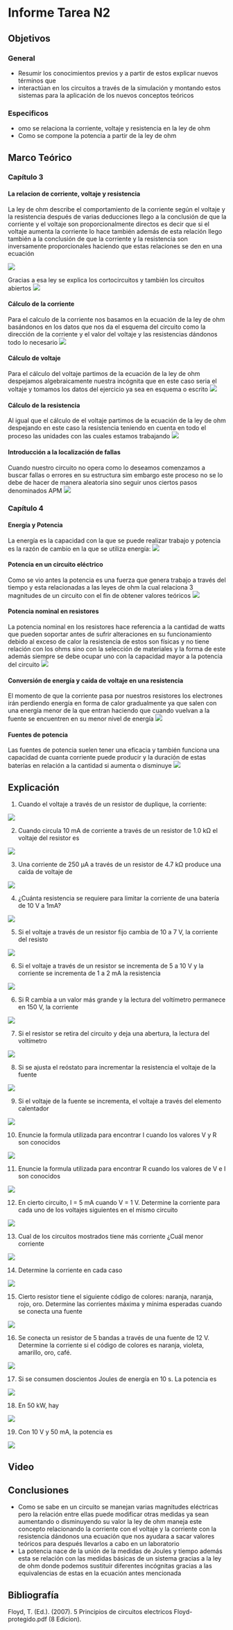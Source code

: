 # Informe Tarea N2
## Objetivos
### General
- Resumir los conocimientos previos y a partir de estos explicar nuevos términos que 
- interactúan en los circuitos a través de la simulación y montando estos sistemas para la aplicación de los nuevos conceptos teóricos 
### Especificos
- omo se relaciona la corriente, voltaje y resistencia en la ley de ohm 
- Como se compone la potencia a partir de la ley de ohm
## Marco Teórico
### Capítulo 3
#### La relacion de corriente, voltaje y resistencia
La ley de ohm describe el comportamiento de la corriente según el voltaje y la resistencia después de varias deducciones llego a la conclusión de que la corriente y el voltaje son proporcionalmente directos es decir que si el voltaje aumenta la corriente lo hace también además de esta relación llego también a la conclusión de que la corriente y la resistencia son inversamente proporcionales haciendo que estas relaciones se den en una ecuación

![](https://github.com/Tom-Vily/Imagenes/blob/main/img%202/3.1.PNG)

Gracias a esa ley se explica los cortocircuitos y también los circuitos abiertos
![](https://github.com/Tom-Vily/Imagenes/blob/main/img%202/3.1-2.PNG)
#### Cálculo de la corriente
Para el calculo de la corriente nos basamos en la ecuación de la ley de ohm basándonos en los datos que nos da el esquema del circuito como la dirección de la corriente y el valor del voltaje y las resistencias dándonos todo lo necesario
![](https://github.com/Tom-Vily/Imagenes/blob/main/img%202/3.2.PNG)
#### Cálculo de voltaje
Para el cálculo del voltaje partimos de la ecuación de la ley de ohm despejamos algebraicamente nuestra incógnita que en este caso seria el voltaje y tomamos los datos del ejercicio ya sea en esquema o escrito
![](https://github.com/Tom-Vily/Imagenes/blob/main/img%202/3.3.PNG)
#### Cálculo de la resistencia
Al igual que el cálculo de el voltaje partimos de la ecuación de la ley de ohm despejando en este caso la resistencia teniendo en cuenta en todo el proceso las unidades con las cuales estamos trabajando
![](https://github.com/Tom-Vily/Imagenes/blob/main/img%202/3.4.PNG)
#### Introducción a la localización de fallas
Cuando nuestro circuito no opera como lo deseamos comenzamos a buscar fallas o errores en su estructura sim embargo este proceso no se lo debe de hacer de manera aleatoria sino seguir unos ciertos pasos denominados APM
![](https://github.com/Tom-Vily/Imagenes/blob/main/img%202/3.5.PNG)
### Capítulo 4
#### Energía y Potencia
La energía es la capacidad con la que se puede realizar trabajo y potencia es la razón de cambio en la que se utiliza energía:
![](https://github.com/Tom-Vily/Imagenes/blob/main/img%202/4.1.PNG)
#### Potencia en un circuito eléctrico
Como se vio antes la potencia es una fuerza que genera trabajo a través del tiempo y esta relacionadas a las leyes de ohm la cual relaciona 3 magnitudes de un circuito con el fin de obtener valores teóricos
![](https://github.com/Tom-Vily/Imagenes/blob/main/img%202/4.2.PNG)
#### Potencia nominal en resistores
La potencia nominal en los resistores hace referencia a la cantidad de watts que pueden soportar antes de sufrir alteraciones en su funcionamiento debido al exceso de calor la resistencia de estos son físicas y no tiene relación con los ohms sino con la selección de materiales y la forma de este además siempre se debe ocupar uno con la capacidad mayor a la potencia del circuito
![](https://github.com/Tom-Vily/Imagenes/blob/main/img%202/4.3.PNG)
#### Conversión de energía y caída de voltaje en una resistencia
El momento de que la corriente pasa por nuestros resistores los electrones irán perdiendo energía en forma de calor gradualmente ya que salen con una energía menor de la que entran haciendo que cuando vuelvan a la fuente se encuentren en su menor nivel de energía 
![](https://github.com/Tom-Vily/Imagenes/blob/main/img%202/4.4.PNG)
#### Fuentes de potencia 
Las fuentes de potencia suelen tener una eficacia y también funciona una capacidad de cuanta corriente puede producir y la duración de estas baterías en relación a la cantidad si aumenta o disminuye
![](https://github.com/Tom-Vily/Imagenes/blob/main/img%202/4.5.PNG)
## Explicación
1) Cuando el voltaje a través de un resistor de duplique, la corriente:

![](https://github.com/Tom-Vily/Imagenes/blob/main/img%20ejer%202/1.PNG)

2) Cuando circula 10 mA de corriente a través de un resistor de 1.0 kΩ el voltaje del resistor es

![](https://github.com/Tom-Vily/Imagenes/blob/main/img%20ejer%202/2.PNG)

3) Una corriente de 250 µA a través de un resistor de 4.7 kΩ produce una caída de voltaje de

![](https://github.com/Tom-Vily/Imagenes/blob/main/img%20ejer%202/3.PNG)

4) ¿Cuánta resistencia se requiere para limitar la corriente de una batería de 10 V a 1mA?

![](https://github.com/Tom-Vily/Imagenes/blob/main/img%20ejer%202/4.PNG)

5) Si el voltaje a través de un resistor fijo cambia de 10 a 7 V, la corriente del resisto

![](https://github.com/Tom-Vily/Imagenes/blob/main/img%20ejer%202/5.PNG)

6) Si el voltaje a través de un resistor se incrementa de 5 a 10 V y la corriente se incrementa de 1 a 2 mA la resistencia

![](https://github.com/Tom-Vily/Imagenes/blob/main/img%20ejer%202/6.PNG)

6) Si R cambia a un valor más grande y la lectura del voltímetro permanece en 150 V,  la corriente

![](https://github.com/Tom-Vily/Imagenes/blob/main/img%20ejer%202/7.PNG)

7) Si el resistor se retira del circuito y deja una abertura, la lectura del voltímetro

![](https://github.com/Tom-Vily/Imagenes/blob/main/img%20ejer%202/8.PNG)

8) Si se ajusta el reóstato para incrementar la resistencia el voltaje de la fuente

![](https://github.com/Tom-Vily/Imagenes/blob/main/img%20ejer%202/9.PNG)

9) Si el voltaje de la fuente se incrementa, el voltaje a través del elemento calentador 

![](https://github.com/Tom-Vily/Imagenes/blob/main/img%20ejer%202/10.PNG)

10) Enuncie la formula utilizada para encontrar I cuando los valores V y R son conocidos

![](https://github.com/Tom-Vily/Imagenes/blob/main/img%20ejer%202/11.PNG)

11) Enuncie la formula utilizada para encontrar R cuando los valores de V e I son conocidos

![](https://github.com/Tom-Vily/Imagenes/blob/main/img%20ejer%202/12.PNG)

12) En cierto circuito, I = 5 mA cuando V = 1 V. Determine la corriente para cada uno de los voltajes siguientes en el mismo circuito

![](https://github.com/Tom-Vily/Imagenes/blob/main/img%20ejer%202/13.PNG)


13) Cual de los circuitos mostrados tiene más corriente ¿Cuál menor corriente 

![](https://github.com/Tom-Vily/Imagenes/blob/main/img%20ejer%202/14.PNG)

14) Determine la corriente en cada caso

![](https://github.com/Tom-Vily/Imagenes/blob/main/img%20ejer%202/15.PNG)

15)  Cierto resistor tiene el siguiente código de colores: naranja, naranja, rojo, oro. Determine las corrientes máxima y mínima esperadas cuando se conecta una fuente 

![](https://github.com/Tom-Vily/Imagenes/blob/main/img%20ejer%202/16.PNG)

16) Se conecta un resistor de 5 bandas a través de una fuente de 12 V. Determine la corriente si el código de colores es naranja, violeta, amarillo, oro, café.

![](https://github.com/Tom-Vily/Imagenes/blob/main/img%20ejer%202/17.PNG)

17) Si se consumen doscientos Joules de energía en 10 s. La potencia es

![](https://github.com/Tom-Vily/Imagenes/blob/main/img%20ejer%202/18.PNG)

18) En 50 kW, hay

![](https://github.com/Tom-Vily/Imagenes/blob/main/img%20ejer%202/19.PNG)

19) Con 10 V y 50 mA, la potencia es

![](https://github.com/Tom-Vily/Imagenes/blob/main/img%20ejer%202/20.PNG)


## Video
## Conclusiones
-	Como se sabe en un circuito se manejan varias magnitudes eléctricas pero la relación entre ellas puede modificar otras medidas ya sean aumentando o disminuyendo su valor la ley de ohm maneja este concepto relacionando la corriente con el voltaje y la corriente con la resistencia dándonos una ecuación que nos ayudara a sacar valores teóricos para después llevarlos a cabo en un laboratorio
-	La potencia nace de la unión de la medidas de Joules y tiempo además esta se relación con las medidas básicas de un sistema gracias a la ley de ohm donde podemos sustituir diferentes incógnitas gracias a las equivalencias de estas en la ecuación antes mencionada

## Bibliografía
Floyd, T. (Ed.). (2007). 5 Principios de circuitos electricos Floyd-protegido.pdf (8 Edicion).
